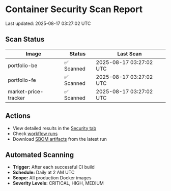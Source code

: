# Container Security Scan Report

Last updated: 2025-08-17 03:27:02 UTC

## Scan Status

| Image | Status | Last Scan |
|-------|--------|-----------|
| portfolio-be | ✅ Scanned | 2025-08-17 03:27:02 UTC |
| portfolio-fe | ✅ Scanned | 2025-08-17 03:27:02 UTC |
| market-price-tracker | ✅ Scanned | 2025-08-17 03:27:02 UTC |

## Actions

- View detailed results in the [Security tab](https://github.com/ktenman/portfolio/security/code-scanning)
- Check [workflow runs](https://github.com/ktenman/portfolio/actions/workflows/trivy-scan.yml)
- Download [SBOM artifacts](https://github.com/ktenman/portfolio/actions/workflows/trivy-scan.yml) from the latest run

## Automated Scanning

- **Trigger:** After each successful CI build
- **Schedule:** Daily at 2 AM UTC
- **Scope:** All production Docker images
- **Severity Levels:** CRITICAL, HIGH, MEDIUM

